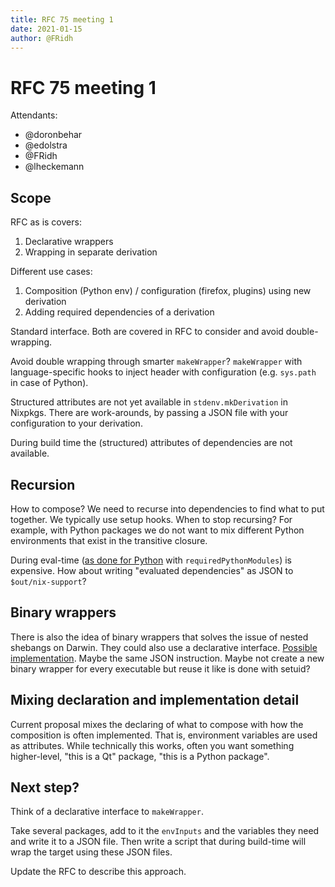 ```yaml
---
title: RFC 75 meeting 1
date: 2021-01-15
author: @FRidh
---
```


# RFC 75 meeting 1

Attendants:
- @doronbehar
- @edolstra
- @FRidh
- @lheckemann

## Scope

RFC as is covers:

1. Declarative wrappers
2. Wrapping in separate derivation

Different use cases:
1. Composition (Python env) / configuration (firefox, plugins) using new
   derivation
2. Adding required dependencies of a derivation

Standard interface. Both are covered in RFC to consider and avoid
double-wrapping.

Avoid double wrapping through smarter `makeWrapper`? `makeWrapper` with
language-specific hooks to inject header with configuration (e.g. `sys.path` in
case of Python).

Structured attributes are not yet available in `stdenv.mkDerivation` in Nixpkgs.
There are work-arounds, by passing a JSON file with your configuration to your
derivation.

During build time the (structured) attributes of dependencies are not available.

## Recursion

How to compose? We need to recurse into dependencies to find what to put
together. We typically use setup hooks. When to stop recursing? For example,
with Python packages we do not want to mix different Python environments that
exist in the transitive closure.

During eval-time ([as done for
Python](https://github.com/NixOS/nixpkgs/pull/102613) with
`requiredPythonModules`)  is expensive. How about writing "evaluated
dependencies" as JSON to `$out/nix-support`?

## Binary wrappers

There is also the idea of binary wrappers that solves the issue of nested
shebangs on Darwin. They could also use a declarative interface. [Possible
implementation](https://github.com/NixOS/nixpkgs/pull/95569). Maybe the same
JSON instruction. Maybe not create a new binary wrapper for every executable but
reuse it like is done with setuid?

## Mixing declaration and implementation detail

Current proposal mixes the declaring of what to compose with how the composition
is often implemented. That is, environment variables are used as attributes.
While technically this works, often you want something higher-level, "this is a
Qt" package, "this is a Python package".


## Next step?

Think of a declarative interface to `makeWrapper`.

Take several packages, add to it the `envInputs` and the variables they need and
write it to a JSON file. Then write a script that during build-time will wrap
the target using these JSON files.

Update the RFC to describe this approach.
